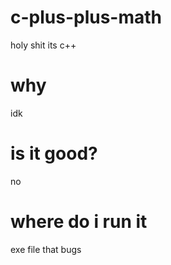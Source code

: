 # c-plus-plus-math
holy shit its c++

# why
idk

# is it good?
no

# where do i run it
exe file that bugs
